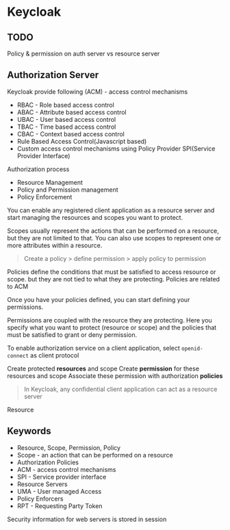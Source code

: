 # Keycloak

## TODO
Policy & permission on auth server vs resource server

## Authorization Server

Keycloak provide following (ACM) - access control mechanisms

- RBAC - Role based access control
- ABAC - Attribute based access control
- UBAC - User based access control
- TBAC - Time based access control
- CBAC - Context based access control
- Rule Based Access Control(Javascript based)
- Custom access control mechanisms using Policy Provider SPI(Service Provider Interface)

Authorization process
- Resource Management
- Policy and Permission management
- Policy Enforcement

You can enable any registered client application as a resource server and start managing the resources and scopes you want to protect.

Scopes usually represent the actions that can be performed on a resource, but they are not limited to that. You can also use scopes to represent one or more attributes within a resource.

> Create a policy > define permission > apply policy to permission

Policies define the conditions that must be satisfied to access resource or scope. but they are not tied to what they are protecting. Policies are related to ACM

Once you have your policies defined, you can start defining your permissions. 

Permissions are coupled with the resource they are protecting. Here you specify what you want to protect (resource or scope) and the policies that must be satisfied to grant or deny permission.

To enable authorization service on a client application, select `openid-connect` as client protocol


Create protected **resources** and scope
Create **permission** for these resources and scope
Associate these permission with authorization **policies**

> In Keycloak, any confidential client application can act as a resource server

Resource

## Keywords
- Resource, Scope, Permission, Policy
- Scope - an action that can be performed on a resource
- Authorization Policies
- ACM - access control mechanisms 
- SPI - Service provider interface
- Resource Servers
- UMA - User managed Access
- Policy Enforcers
- RPT - Requesting Party Token


Security information for web servers is stored in session
